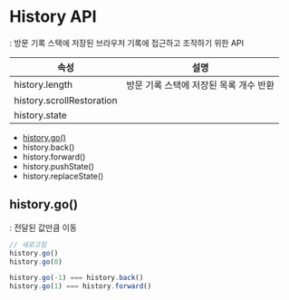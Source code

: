 # History API
: 방문 기록 스택에 저장된 브라우저 기록에 접근하고 조작하기 위한 API   



속성 | 설명
---|---
history.length  | 방문 기록 스택에 저장된 목록 개수 반환
history.scrollRestoration  |
history.state   |


- [history.go()](#historygo)
- history.back()
- history.forward()
- history.pushState()
- history.replaceState()



## history.go()
: 전달된 값만큼 이동   


```js
// 새로고침
history.go()
history.go(0)

history.go(-1) === history.back()
history.go(1) === history.forward()
```
